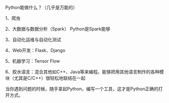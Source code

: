 Python能做什么？（几乎是万能的）

1、爬虫

2、大数据与数据分析（Spark）
Python是Spark能够

3、自动化运维与自动化测试

4、Web开发：Flask、Django

5、机器学习：Tensor Flow

6、胶水语言：混合其他如C++、Java等来编程。能够把用其他语言制作的各种模块（尤其是C/C++）很轻松地联结在一起


当你遇到问题的时候，随手拿起Python，编写一个工具，这才是Python正确的打开方式。

